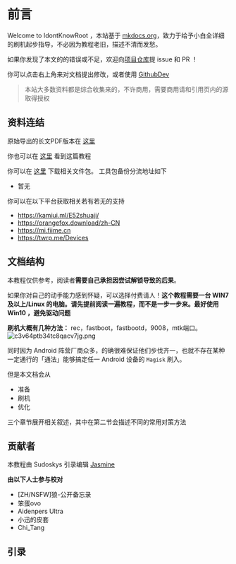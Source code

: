 # 前言


Welcome to IdontKnowRoot ，本站基于 [mkdocs.org](https://www.mkdocs.org)，致力于给予小白全详细的刷机起步指导，不必因为教程老旧，描述不清而发愁。


如果你发现了本文的的错误或不足，欢迎向[项目仓库](https://github.com/sudoskys/Root/)提 issue 和 PR ！

你可以点击右上角来对文档提出修改，或者使用 [GithubDev](https://github.dev/sudoskys/Root)

>本站大多数资料都是综合收集来的，不许商用，需要商用请和引用页内的源取得授权


## **资料连结**



原始导出的长文PDF版本在 [这里](https://github.com/sudoskys/Root/)

你也可以在 [这里](https://github.com/sudoskys/Root/) 看到这篇教程

你可以在 [这里](https://push.dianas.cyou/LIS/Share/Root/) 下载相关文件包。
工具包备份分流地址如下

- 暂无

你可以在以下平台获取相关若有若无的支持

- https://kamiui.ml/E52shuaji/
- https://orangefox.download/zh-CN
- https://mi.fiime.cn
- https://twrp.me/Devices


##  **文档结构**

本教程仅供参考，阅读者**需要自己承担因尝试解锁导致的后果**。

如果你对自己的动手能力感到怀疑，可以选择付费请人！**这个教程需要一台 WIN7及以上/Linux 的电脑。请先提前阅读一遍教程，而不是一步一步来。最好使用 Win10 ，避免驱动问题**


**刷机大概有几种方法：** rec，fastboot，fastbootd，9008，mtk端口。
![c3v64ptb34tc8qacv7jg.png](https://s1.328888.xyz/2022/08/13/TGFaP.png)

同时因为 Android 阵营厂商众多，的确很难保证他们步伐齐一，也就不存在某种一定通行的「通法」能够搞定任一 Android 设备的 `Magisk` 刷入。

但是本文档会从 

- 准备
- 刷机
- 优化

三个章节展开相关叙述，其中在第二节会描述不同的常用对策方法



## 贡献者

本教程由 Sudoskys 引录编辑 
[Jasmine](https://blog.dianas.cyou/)

**由以下人士参与校对**

- [ZH/NSFW]狼-公开备忘录
- 笨蛋ovo 
- Aidenpers Ultra
- 小迅的皮套
- Chi_Tang


## 引录



[^1]:**所需资料打包**<https://push.dianas.cyou/LIS/Share/Root/>

[^2]: ****root、刷rec、rom通用教程<****[sudo0m.github.io/2022/05/29/root、刷rec、rom通用教程/](http://sudo0m.github.io/2022/05/29/root%E3%80%81%E5%88%B7rec%E3%80%81rom%E9%80%9A%E7%94%A8%E6%95%99%E7%A8%8B/)****>****

[^3]:[Android 玩家必备神器入门：从零开始安装 Magisk - 少数派 (sspai.com)](https://sspai.com/post/67932)

[^4]:Magisk官方教程<[https://topjohnwu.github.io/Magisk/](https://topjohnwu.github.io/Magisk/)>

[^5]:Magisk官方论坛<[https://forum.xda-developers.com/f/magisk.5903/](https://forum.xda-developers.com/f/magisk.5903/)>

[^6]:[每个 Android 玩家都不可错过的神器（一）：Magisk 初识与安装 - 少数派 (sspai.com)](https://sspai.com/post/53043)

[^7]:[Android 玩机「神器」的矛盾与新生：Magisk Canary 更新详解 - 少数派 (sspai.com)](https://sspai.com/post/69945)

[^8]:**Root隐藏教程**：[图文分享 - 酷安 (coolapk.com)](https://www.coolapk.com/feed/37950576)

[^9]:**酷安MiaoHan 的专栏** [https://www.coolapk.com/feed/32286938](https://www.coolapk.com/feed/32286938)

[^10]:[APKMirror - Free APK Downloads - Free and safe Android APK downloads](https://www.apkmirror.com/)

[^11]:[Clash For Magisk简介 - CFM (adlyq.ml)](https://docs.adlyq.ml/)

[^12]:****小米手機各種刷機方式的疑問?**** [https://www.mobile01.com/topicdetail.php?f=634&t=3725269](https://www.mobile01.com/topicdetail.php?f=634&t=3725269)

[^13]:****[通过 ADB 给手机刷入第三方 Recovery](https://blog.linioi.com/posts/8/)**** 

[^14]:****小米如何刷入第三方Recovery**** [https://zhuanlan.zhihu.com/p/428730333](https://zhuanlan.zhihu.com/p/428730333)

[^15]: 告诉大家如何防止掉基带问题 [https://www.coolapk.com/feed/21305538](https://www.coolapk.com/feed/21305538)

[^16]:酷安Rannki原创 [https://www.coolapk.com/feed/21305538](https://www.coolapk.com/feed/21305538?shareKey=NWMzMGQxYTU4OWMwNWZlNzJjZTc~&shareUid=1294855&shareFrom=com.coolapk.market_10.5.3)

[^17]:常识基础 [https://mi.fiime.cn/tutorial](https://mi.fiime.cn/tutorial)

[^18]:**刷入原生ROM的通用教程等教程** [https://fiime.cn/thread/359](https://fiime.cn/thread/359)

[^19]:****[Violet 机型 PE/Plus 刷入教程](https://blog.linioi.com/posts/10/)****

[^20]:****[如何在 Redmi Note 7 Pro 上刷机？](https://blog.linioi.com/posts/11/)****

[^21]:[https://wiki.pchelper666.com/底层刷机教程](https://wiki.pchelper666.com/%E5%BA%95%E5%B1%82%E5%88%B7%E6%9C%BA%E6%95%99%E7%A8%8B)

[^22]:**高通9008线刷救黑砖教程** [https://www.bilibili.com/read/cv15031395/](https://www.bilibili.com/read/cv15031395/)

[^23]:保留root去更新系统 https://www.coolapk.com/feed/37647626
